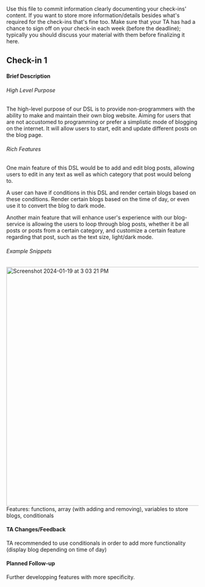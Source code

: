 Use this file to commit information clearly documenting your check-ins' content. If you want to store more information/details besides what's required for the check-ins that's fine too. Make sure that your TA has had a chance to sign off on your check-in each week (before the deadline); typically you should discuss your material with them before finalizing it here.


## Check-in 1

#### Brief Description

###### High Level Purpose

The high-level purpose of our DSL is to provide non-programmers with the ability to make and maintain their own blog website. Aiming for users that are not accustomed to programming or prefer a simplistic mode of blogging on the internet. It will allow users to start, edit and update different posts on the blog page.

###### Rich Features

One main feature of this DSL would be to add and edit blog posts, allowing users to edit in any text as well as which category that post would belong to.

A user can have if conditions in this DSL and render certain blogs based on these conditions. Render certain blogs based on the time of day, or even use it to convert the blog to dark mode.

Another main feature that will enhance user's experience with our blog-service is allowing the users to loop through blog posts, whether it be all posts or posts from a certain category, and customize a certain feature regarding that post, such as the text size, light/dark mode. 

###### Example Snippets


<img width="625" alt="Screenshot 2024-01-19 at 3 03 21 PM" src="https://media.github.students.cs.ubc.ca/user/16895/files/accbdaf9-cdb5-493f-a2b0-368be7a43f51">
Features: functions, array (with adding and removing), variables to store blogs, conditionals

#### TA Changes/Feedback

TA recommended to use conditionals in order to add more functionality (display blog depending on time of day)

#### Planned Follow-up

Further developping features with more specificity. 
